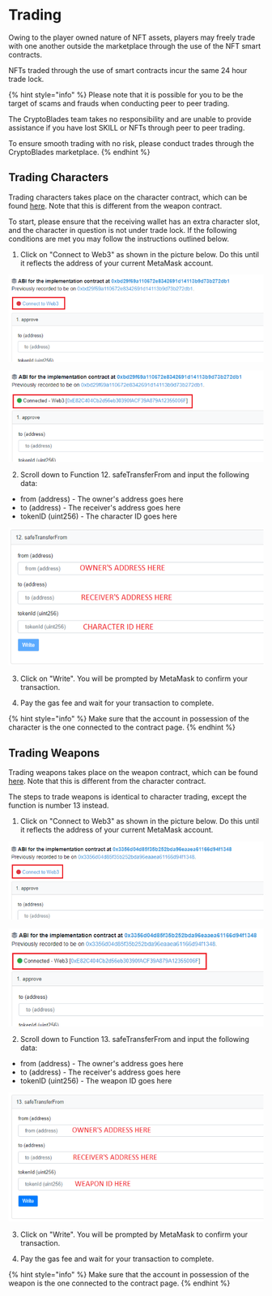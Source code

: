 # Trading

Owing to the player owned nature of NFT assets, players may freely trade with one another outside the marketplace through the use of the NFT smart contracts.

NFTs traded through the use of smart contracts incur the same 24 hour trade lock.

{% hint style="info" %}
Please note that it is possible for you to be the target of scams and frauds when conducting peer to peer trading.

The CryptoBlades team takes no responsibility and are unable to provide assistance if you have lost SKILL or NFTs through peer to peer trading.

To ensure smooth trading with no risk, please conduct trades through the CryptoBlades marketplace.
{% endhint %}

## Trading Characters

Trading characters takes place on the character contract, which can be found [here](https://www.bscscan.com/address/0xc6f252c2cdd4087e30608a35c022ce490b58179b#writeProxyContract). Note that this is different from the weapon contract.

To start, please ensure that the receiving wallet has an extra character slot, and the character in question is not under trade lock. If the following conditions are met you may follow the instructions outlined below.

1. Click on "Connect to Web3" as shown in the picture below. Do this until it reflects the address of your current MetaMask account.

![](../.gitbook/assets/char-web3.png)

![](../.gitbook/assets/char-connected-web3.png)

2. Scroll down to Function 12. safeTransferFrom and input the following data:

* from \(address\) - The owner's address goes here
* to \(address\) - The receiver's address goes here
* tokenID \(uint256\) - The character ID goes here

![](../.gitbook/assets/new-char-form.png)

3. Click on "Write". You will be prompted by MetaMask to confirm your transaction.

4. Pay the gas fee and wait for your transaction to complete.

{% hint style="info" %}
Make sure that the account in possession of the character is the one connected to the contract page.
{% endhint %}

## Trading Weapons

Trading weapons takes place on the weapon contract, which can be found [here](https://www.bscscan.com/address/0x7e091b0a220356b157131c831258a9c98ac8031a#writeProxyContract). Note that this is different from the character contract.

The steps to trade weapons is identical to character trading, except the function is number 13 instead.

1. Click on "Connect to Web3" as shown in the picture below. Do this until it reflects the address of your current MetaMask account.

![](../.gitbook/assets/connect-web3.png)

![](../.gitbook/assets/connected-web3.png)

2. Scroll down to Function 13. safeTransferFrom and input the following data:

* from \(address\) - The owner's address goes here
* to \(address\) - The receiver's address goes here
* tokenID \(uint256\) - The weapon ID goes here

![](../.gitbook/assets/weapon-f13.png)

3. Click on "Write". You will be prompted by MetaMask to confirm your transaction.

4. Pay the gas fee and wait for your transaction to complete.

{% hint style="info" %}
Make sure that the account in possession of the weapon is the one connected to the contract page.
{% endhint %}

